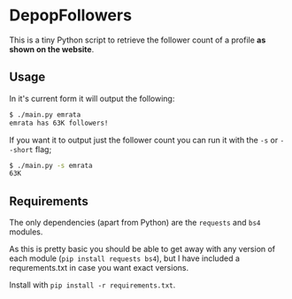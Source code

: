 # DepopFollowers

This is a tiny Python script to retrieve the follower count of a profile **as shown on the website**.


## Usage

In it's current form it will output the following:

```sh
$ ./main.py emrata
emrata has 63K followers!
```

If you want it to output just the follower count you can run it with the `-s` or `--short` flag;

```sh
$ ./main.py -s emrata
63K
```


## Requirements

The only dependencies (apart from Python) are the `requests` and `bs4` modules.

As this is pretty basic you should be able to get away with any version of each module (`pip install requests bs4`), but I have included a requrements.txt in case you want exact versions.

Install with `pip install -r requirements.txt`.

